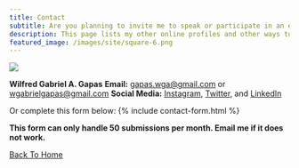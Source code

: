 ```yaml
---
title: Contact
subtitle: Are you planning to invite me to speak or participate in an event? Would you like to collaborate with me? Do you have questions regarding my presentations and/or research? Do you want to avail my professional services? Let's keep in touch.
description: This page lists my other online profiles and other ways to reach me.
featured_image: /images/site/square-6.png
---
```


![](/images/me/bg.jpg)

**Wilfred Gabriel A. Gapas**
**Email:** [gapas.wga@gmail.com](mailto:gapas.wga@gmail.com) or [wgabrielgapas@gmail.com](mailto:wgabrielgapas@gmail.com)
**Social Media:** [Instagram](https://www.instagram.com/senseigab), [Twitter](https://www.twitter.com/senseigab), and [LinkedIn](https://www.linkedin.com/in/gapaswga/)

Or complete this form below:
{% include contact-form.html %}

**This form can only handle 50 submissions per month. Email me if it does not work.**

<a href="/" class="button button--large">Back To Home</a>
